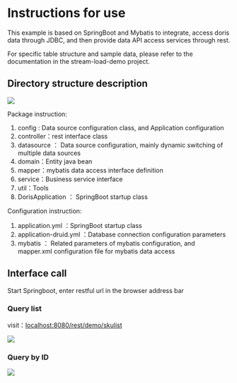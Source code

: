 <!-- 
Licensed to the Apache Software Foundation (ASF) under one
or more contributor license agreements.  See the NOTICE file
distributed with this work for additional information
regarding copyright ownership.  The ASF licenses this file
to you under the Apache License, Version 2.0 (the
"License"); you may not use this file except in compliance
with the License.  You may obtain a copy of the License at

  http://www.apache.org/licenses/LICENSE-2.0

Unless required by applicable law or agreed to in writing,
software distributed under the License is distributed on an
"AS IS" BASIS, WITHOUT WARRANTIES OR CONDITIONS OF ANY
KIND, either express or implied.  See the License for the
specific language governing permissions and limitations
under the License.
-->

# Instructions for use

This example is based on SpringBoot and Mybatis to integrate, access doris data through JDBC, and then provide data API access services through rest.

For specific table structure and sample data, please refer to the documentation in the stream-load-demo project.

## Directory structure description

![](/docs/images/20210730144136.png)

Package instruction:

1. config : Data source configuration class, and Application configuration
2. controller：rest interface class
3. datasource ： Data source configuration, mainly dynamic switching of multiple data sources
4. domain：Entity java bean
5. mapper：mybatis data access interface definition
6. service：Business service interface
7. util：Tools
8. DorisApplication ： SpringBoot startup class

Configuration instruction:

1. application.yml  ：SpringBoot startup class
2. application-druid.yml ：Database connection configuration parameters
3. mybatis ： Related parameters of mybatis configuration, and mapper.xml configuration file for mybatis data access

## Interface call

Start Springboot, enter restful url in the browser address bar

### Query list

visit：[localhost:8080/rest/demo/skulist](http://localhost:8080/rest/demo/skulist)

![](/docs/images/20210730145555.png)

### Query by ID



![](/docs/images/20210730145906.png)

